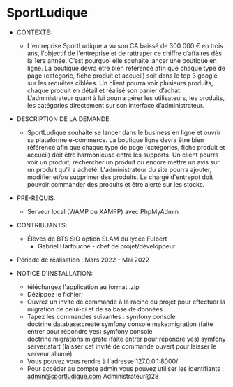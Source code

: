 # SportLudique

- CONTEXTE: 
  - L'entreprise SportLudique a vu son CA baissé de 300 000 € en trois ans, l'objectif de l'entreprise et de 
rattraper ce chiffre d’affaires dès la 1ere année. C’est pourquoi elle souhaite lancer une boutique en ligne. La 
boutique devra être bien référencé afin que chaque type de page (catégorie, fiche produit et accueil) soit 
dans le top 3 google sur les requêtes ciblées. Un client pourra voir plusieurs produits, chaque produit en 
détail et réalisé son panier d’achat. L’administrateur quant à lui pourra gérer les utilisateurs, les produits, les 
catégories directement sur son interface d’administrateur.

- DESCRIPTION DE LA DEMANDE:
  - SportLudique souhaite se lancer dans le business en ligne et ouvrir sa plateforme e-commerce. La boutique
  ligne devra être bien référencé afin que chaque type de page (catégories, fiche produit et accueil) doit être harmonieuse
  entre les supports. Un client pourra voir un produit, rechercher un produit ou encore mettre un avis sur un produit qu'il
  a acheté. L'administrateur du site pourra ajouter, modifier et/ou supprimer des produits. Le chargé d'entrepot doit pouvoir
  commander des produits et être alerté sur les stocks.

- PRE-REQUIS:
	- Serveur local (WAMP ou XAMPP) avec PhpMyAdmin

- CONTRIBUANTS:
  - Élèves de BTS SIO option SLAM du lycée Fulbert
    -  Gabriel Harfouche - chef de projet/développeur
	
- Période de réalisation : Mars 2022 - Mai 2022

- NOTICE D'INSTALLATION:
	- téléchargez l'application au format .zip
	- Dézippez le fichier;
	- Ouvrez un invité de commande à la racine du projet pour effectuer la migration de celui-ci et de sa base de données
	- Tapez les commandes suivantes : symfony console doctrine:database:create
	                                  symfony console make:migration (faite entrer pour répondre yes)
                                    symfony console doctrine:migrations:migrate (faite entrer pour répondre yes) 
                                    symfony server:start (laisser cet invité de commande ouvert pour laisser le serveur allumé)
	- Vous pouvez vous rendre à l'adresse 127.0.0.1:8000/
	- Pour accéder au compte admin vous pouvez utiliser les identifiants : admin@sportludique.com
	                                                                       Administrateur@28
